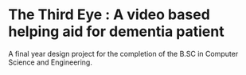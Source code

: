 # The Third Eye : A video  based helping aid for dementia patient
A final year design project for the completion of the B.SC in Computer Science and Engineering.
